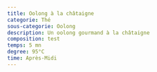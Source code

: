 ```yaml
---
title: Oolong à la châtaigne
categorie: Thé
sous-categorie: Oolong
description: Un oolong gourmand à la châtaigne
composition: test
temps: 5 mn
degree: 95°C
time: Après-Midi
---
```


